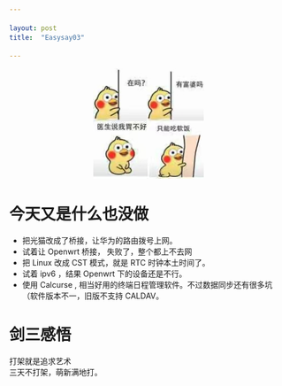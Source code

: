 ```yaml
---

layout: post
title:	"Easysay03"

---
```

<div align="center"><img width="200" height="auto" src="/images/Easysay03.jpeg"/></div>

[-_-]:![Topsir](/images/Easysay03.jpeg)
# 今天又是什么也没做 
- 把光猫改成了桥接，让华为的路由拨号上网。 
- 试着让 Openwrt 桥接， 失败了，整个都上不去网
- 把 Linux 改成 CST 模式，就是 RTC 时钟本土时间了。 
- 试着 ipv6 ，结果 Openwrt 下的设备还是不行。
- 使用 Calcurse , 相当好用的终端日程管理软件。不过数据同步还有很多坑（软件版本不一，旧版不支持 CALDAV。

# 剑三感悟
打架就是追求艺术  
三天不打架，萌新满地打。

